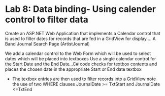 # Lab 8: Data binding- Using calender control to filter data
Create an ASP.NET Web Application that implements a Calendar control that is used to filter dates for records that are fed in a GridView for display.... A Band Journal Search Page (ArtistJournal)

We add a calendar control to the Web Form which will be used to select dates which will be placed into textboxes
Use a single calendar control for the Start Date and the End Date...C# code checks for textbox contents and places the chosen date in the appropriate Start or End date textbox
- The textbox entries are then used to filter records into a GridView
 note the use of two WHERE clauses
JournalDate >= TxtStart and JournalDate <=TxtEnd
